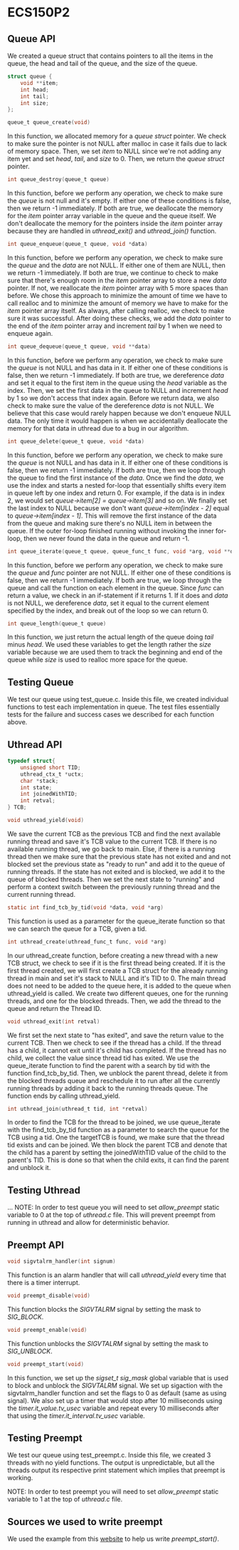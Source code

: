 # ECS150P2

## Queue API

We created a queue struct that contains pointers to all the items in the queue, the head and tail of the queue, and the size of the queue.
```c
struct queue {
    void **item;
    int head;
    int tail;
    int size;
};
```

```c
queue_t queue_create(void)
```
In this function, we allocated memory for a *queue struct* pointer. We check to make sure the pointer is not NULL after malloc in case it fails due to lack of memory space. Then, we set *item* to NULL since we're not adding any item yet and set *head*, *tail*, and *size* to 0. Then, we return the *queue struct* pointer.

```c
int queue_destroy(queue_t queue)
```
In this function, before we perform any operation, we check to make sure the *queue* is not null and it's empty. If either one of these conditions is false, then we return -1 immediately. If both are true, we deallocate the memory for the *item* pointer array variable in the queue and the queue itself. We don't deallocate the memory for the pointers inside the *item* pointer array because they are handled in *uthread_exit()* and *uthread_join()* function.

```c
int queue_enqueue(queue_t queue, void *data)
```
In this function, before we perform any operation, we check to make sure the *queue* and the *data* are not NULL. If either one of them are NULL, then we return -1 immediately. If both are true, we continue to check to make sure that there's enough room in the *item* pointer array to store a new *data* pointer. If not, we reallocate the *item* pointer array with 5 more spaces than before. We chose this approach to minimize the amount of time we have to call realloc and to minimize the amount of memory we have to make for the *item* pointer array itself. As always, after calling realloc, we check to make sure it was successful. After doing these checks, we add the *data* pointer to the end of the *item* pointer array and increment *tail* by 1 when we need to enqueue again.

```c
int queue_dequeue(queue_t queue, void **data)
```
In this function, before we perform any operation, we check to make sure the *queue* is not NULL and has data in it. If either one of these conditions is false, then we return -1 immediately. If both are true, we dereference *data* and set it equal to the first item in the queue using the *head* variable as the index. Then, we set the first data in the queue to NULL and increment *head* by 1 so we don't access that index again. Before we return data, we also check to make sure the value of the dereference *data* is not NULL. We believe that this case would rarely happen because we don't enqueue NULL data. The only time it would happen is when we accidentally deallocate the memory for that data in uthread due to a bug in our algorithm.

```c
int queue_delete(queue_t queue, void *data)
```
In this function, before we perform any operation, we check to make sure the *queue* is not NULL and has data in it. If either one of these conditions is false, then we return -1 immediately. If both are true, 
then we loop through the queue to find the first instance of the *data*. Once we find the *data*, we use the index and starts a nested for-loop that essentially shifts every item in queue left by one index and return 0. For example, if the data is in index 2, we would set *queue->item[2] = queue->item[3]* and so on. We finally set the last index to NULL because we don't want *queue->item[index - 2]* equal to *queue->item[index - 1]*. This will remove the first instance of the data from the queue and making sure there's no NULL item in between the queue. If the outer for-loop finished running without invoking the inner for-loop, then we never found the data in the queue and return -1.

```c
int queue_iterate(queue_t queue, queue_func_t func, void *arg, void **data)
```
In this function, before we perform any operation, we check to make sure the *queue* and *func* pointer are not NULL. If either one of these conditions is false, then we return -1 immediately. If both are true, we loop through the queue and call the function on each element in the queue. Since *func* can return a value, we check in an if-statement if it returns 1. If it does and *data* is not NULL, we dereference *data*, set it equal to the current element specified by the index, and break out of the loop so we can return 0.

```c
int queue_length(queue_t queue)
```
In this function, we just return the actual length of the queue doing *tail* minus *head*. We used these variables to get the length rather the *size* variable because we are used them to track the beginning and end of the queue while *size* is used to realloc more space for the queue.

## Testing Queue
We test our queue using test_queue.c. Inside this file, we created individual functions to test each implementation in queue. The test files essentially tests for the failure and success cases we described for each function above.


## Uthread API

```c
typedef struct{
    unsigned short TID;
    uthread_ctx_t *uctx;
    char *stack;
    int state;
    int joinedWithTID;
    int retval;
} TCB;
```

```c
void uthread_yield(void)
```
We save the current TCB as the previous TCB and find the next available running
thread and save it's TCB value to the current TCB. If there is no available
running thread, we go back to main. Else, if there is a running thread then we
make sure that the previous state has not exited and and not blocked set the
previous state as "ready to run" and add it to the queue of running threads. If
the state has not exited and is blocked, we add it to the queue of blocked
threads. Then we set the next state to "running" and perform a context switch
between the previously running thread and the current running thread. 

```c
static int find_tcb_by_tid(void *data, void *arg)
```
This function is used as a parameter for the queue_iterate function so that we
can search the queue for a TCB, given a tid. 

```c
int uthread_create(uthread_func_t func, void *arg)
```
In our uthread_create function, before creating a new thread with a new TCB
struct, we check to see if it is the first thread being created. If it is the
first thread created, we will first create a TCB struct for the already running
thread in main and set it's stack to NULL and it's TID to 0. The main thread
does not need to be added to the queue here, it is added to the queue when
uthread_yield is called. We create two different queues, one for the running
threads, and one for the blocked threads. Then, we add the thread to the queue
and return the Thread ID. 

```c
void uthread_exit(int retval)
```
We first set the next state to "has exited", and save the return value to the
current TCB. Then we check to see if the thread has a child. If the thread has a
child, it cannot exit until it's child has completed. If the thread has no
child, we collect the value since thread tid has exited. We use the
queue_iterate function to find the parent with a search by tid with the function
find_tcb_by_tid. Then, we unblock the parent thread, delete it from the blocked
threads queue and reschedule it to run after all the currently running threads
by adding it back to the running threads queue. The function ends by calling
uthread_yield. 

```c
int uthread_join(uthread_t tid, int *retval)
```
In order to find the TCB for the thread to be joined, we use queue_iterate with
the find_tcb_by_tid function as a parameter to search the queue for the TCB
using a tid. One the targetTCB is found, we make sure that the thread tid exists
and can be joined. We then block the parent TCB and denote that the child has a
parent by setting the joinedWithTID value of the child to the parent's TID. This
is done so that when the child exits, it can find the parent and unblock it. 

## Testing Uthread
... NOTE: In order to test queue you will need to set *allow_preempt* static variable to 0 at the top of *uthread.c* file. This will prevent preempt from running in uthread and allow for deterministic behavior.


## Preempt API

```c
void sigvtalrm_handler(int signum)
```
This function is an alarm handler that will call *uthread_yield* every time that there is a timer interrupt. 

```c
void preempt_disable(void)
```
This function blocks the *SIGVTALRM* signal by setting the mask to *SIG_BLOCK*.

```c
void preempt_enable(void)
```
This function unblocks the *SIGVTALRM* signal by setting the mask to *SIG_UNBLOCK*.

```c
void preempt_start(void)
```
In this function, we set up the *sigset_t sig_mask* global variable that is used to block and unblock the *SIGVTALRM* signal. We set up sigaction with the sigvtalrm_handler function and set the
flags to 0 as default (same as using signal). We also set up a timer that would stop after 10 milliseconds using the *timer.it_value.tv_usec* variable and repeat every 10 milliseconds after that using the *timer.it_interval.tv_usec* variable.

## Testing Preempt
We test our queue using test_preempt.c. Inside this file, we created 3 threads with no yield functions. The output is unpredictable, but all the threads output its respective print statement which implies that preempt is working. 

NOTE: In order to test preempt you will need to set *allow_preempt* static variable to 1 at the top of *uthread.c* file.

## Sources we used to write preempt
We used the example from this [website](http://www.informit.com/articles/article.aspx?p=23618&seqNum=14) to help us write *preempt_start()*.